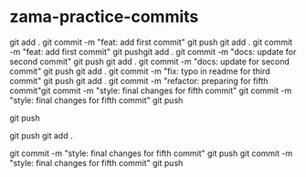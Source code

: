 # zama-practice-commits
git add .
git commit -m "feat: add first commit"
git push
git add .
git commit -m "feat: add first commit"
git pushgit add .
git commit -m "docs: update for second commit"
git push
git add .
git commit -m "docs: update for second commit"
git push
git add .
git commit -m "fix: typo in readme for third commit"
git push
git add .
git commit -m "refactor: preparing for fifth commit"git commit -m "style: final changes for fifth commit"
git commit -m "style: final changes for fifth commit"
git push 

git push 

git push
git add .

git commit -m "style: final changes for fifth commit"
git push 
git commit -m "style: final changes for fifth commit"
git push 

